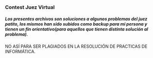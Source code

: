 <p><h3>Contest Juez Virtual</h3></p>
<h5>Los presentes archivos son soluciones a algunos problemas del juez patito, los mismos han sido subidos como backup para mi persona y tienen un fin orientativo(para aquellos que tienen distinta solución al problema).</h5>
<p>NO ASÍ PARA SER PLAGIADOS EN LA RESOLUCIÓN DE PRACTICAS DE INFORMÁTICA.</p>
